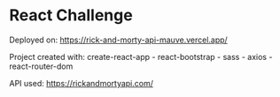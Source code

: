 # React Challenge

Deployed on: https://rick-and-morty-api-mauve.vercel.app/

Project created with: create-react-app - react-bootstrap - sass - axios - react-router-dom

API used: https://rickandmortyapi.com/


